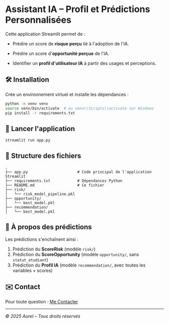 # Assistant IA – Profil et Prédictions Personnalisées

Cette application Streamlit permet de :

-   Prédire un score de **risque perçu** lié à l'adoption de l'IA.

-   Prédire un score d'**opportunité perçue** de l'IA.

-   Identifier un **profil d'utilisateur IA** à partir des usages et perceptions.

## 🛠️ Installation

Crée un environnement virtuel et installe les dépendances :

``` bash
python -m venv venv
source venv/bin/activate  # ou venv\\Scripts\\activate sur Windows
pip install -r requirements.txt
```

## 🚀 Lancer l'application

``` bash
streamlit run app.py
```

## 📁 Structure des fichiers

``` text
.
├── app.py                      # Code principal de l'application Streamlit
├── requirements.txt            # Dépendances Python
├── README.md                   # Ce fichier
├── risk/
│   └── risk_model_pipeline.pkl
├── opportunity/
│   └── best_model.pkl
├── recommendation/
│   └── best_model.pkl
```

## 🧠 À propos des prédictions

Les prédictions s'enchaînent ainsi :

1.  Prédiction du **ScoreRisk** (modèle `risk/`)
2.  Prédiction du **ScoreOpportunity** (modèle `opportunity/`, sans `statut_etudiant`)
3.  Prédiction du **Profil IA** (modèle `recommendation/`, avec toutes les variables + scores)

## ✉️ Contact

Pour toute question : [Me Contacter](https://aurvl.github.io/portfolio/index.html#contacts)

------------------------------------------------------------------------

*© 2025 Aurel – Tous droits réservés*